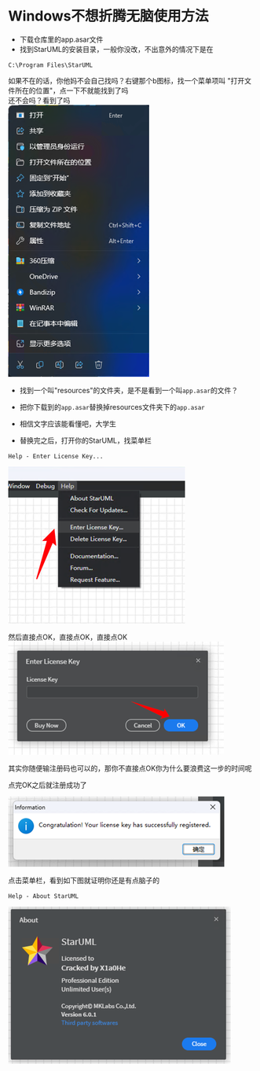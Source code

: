 # Windows不想折腾无脑使用方法
- 下载仓库里的app.asar文件
- 找到StarUML的安装目录，一般你没改，不出意外的情况下是在
```text
C:\Program Files\StarUML
```
如果不在的话，你他妈不会自己找吗？右键那个b图标，找一个菜单项叫 "打开文件所在的位置"，点一下不就能找到了吗 \
还不会吗？看到了吗\
![img.png](./images/img.png)
- 找到一个叫"resources"的文件夹，是不是看到一个叫`app.asar`的文件？
- 把你下载到的`app.asar`替换掉resources文件夹下的`app.asar`
- 相信文字应该能看懂吧，大学生

- 替换完之后，打开你的StarUML，找菜单栏
```text
Help - Enter License Key...
```
![EnterLicense.png](./images/EnterLicense.png)

然后直接点OK，直接点OK，直接点OK
![clickok.png](./images/clickok.png)

其实你随便输注册码也可以的，那你不直接点OK你为什么要浪费这一步的时间呢

点完OK之后就注册成功了

![successfully.png](./images/successfully.png)

点击菜单栏，看到如下图就证明你还是有点脑子的
```text
Help - About StarUML
```
![About.png](./images/About.png)
